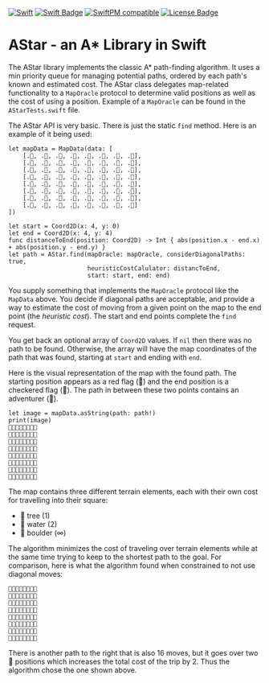 [![Swift](https://github.com/bradhowes/AStar/workflows/CI/badge.svg)]()
[![Swift Badge]][Swift]
[![SwiftPM compatible](https://img.shields.io/badge/SwiftPM-compatible-brightgreen.svg)](https://swift.org/package-manager/)
[![License Badge]][License]

# AStar - an A* Library in Swift

The AStar library implements the classic A* path-finding algorithm. It uses a min priority queue for managing potential paths, ordered by each
path's known and estimated cost. The AStar class delegates map-related functionality to a `MapOracle` protocol to determine valid positions
as well as the cost of using a position. Example of a `MapOracle` can be found in the `AStarTests.swift` file.

The AStar API is very basic. There is just the static `find` method. Here is an example of it being used:

```
let mapData = MapData(data: [
    [.🌊, .🌲, .🌲, .🌲, .🌲, .🌲, .🌲, .🌲],
    [.🌊, .🌲, .🌲, .🌲, .🌲, .🌲, .🌲, .🌲],
    [.🌲, .🌲, .🌲, .🌲, .🗻, .🌲, .🌲, .🌲],
    [.🌲, .🌲, .🗻, .🗻, .🗻, .🗻, .🗻, .🌲],
    [.🌲, .🌲, .🗻, .🌲, .🌲, .🗻, .🌊, .🌊],
    [.🌲, .🌲, .🗻, .🌲, .🗻, .🌲, .🌲, .🌊],
    [.🌊, .🌲, .🗻, .🌲, .🌲, .🌲, .🗻, .🗻],
    [.🌊, .🌲, .🌲, .🌲, .🌲, .🌲, .🗻, .🌲]
])

let start = Coord2D(x: 4, y: 0)
let end = Coord2D(x: 4, y: 4)
func distanceToEnd(position: Coord2D) -> Int { abs(position.x - end.x) + abs(position.y - end.y) }
let path = AStar.find(mapOracle: mapOracle, considerDiagonalPaths: true,
                      heuristicCostCalulator: distancToEnd,
                      start: start, end: end)
```

You supply something that implements the `MapOracle` protocol like the `MapData` above. You decide if diagonal paths are acceptable,
and provide a way to estimate the cost of moving from a given point on the map to the end point (the _heuristic cost_). The start and end 
points complete the `find` request.

You get back an optional array of `Coord2D` values. If `nil` then there was no path to be found. Otherwise, the array will have the map
coordinates of the path that was found, starting at `start` and ending with `end`.

Here is the visual representation of the map with the found path. The starting position appears as a red flag (🚩) and the end position is a 
checkered flag (🏁). The path in between these two points contains an adventurer (🏃).

```
let image = mapData.asString(path: path!)
print(image)
🌊🌲🌲🌲🚩🌲🌲🌲
🌊🌲🌲🌲🌲🏃🌲🌲
🌲🌲🌲🌲🗻🌲🏃🌲
🌲🌲🗻🗻🗻🗻🗻🏃
🌲🌲🗻🌲🏁🗻🏃🌊
🌲🌲🗻🌲🗻🏃🌲🌊
🌊🌲🗻🌲🌲🌲🗻🗻
🌊🌲🌲🌲🌲🌲🗻🌲
```

The map contains three different terrain elements, each with their own cost for travelling into their square:

* 🌲 tree (1)
* 🌊 water (2)
* 🗻 boulder (∞)

The algorithm minimizes the cost of traveling over terrain elements while at the same time trying to keep to the shortest path
to the goal. For comparison, here is what the algorithm found when constrained to not use diagonal moves:

```
🌊🌲🌲🌲🚩🌲🌲🌲
🌊🌲🌲🏃🏃🌲🌲🌲
🌲🏃🏃🏃🗻🌲🌲🌲
🌲🏃🗻🗻🗻🗻🗻🌲
🌲🏃🗻🏃🏁🗻🌊🌊
🌲🏃🗻🏃🗻🌲🌲🌊
🌊🏃🗻🏃🌲🌲🗻🗻
🌊🏃🏃🏃🌲🌲🗻🌲

```

There is another path to the right that is also 16 moves, but it goes over two 🌊 positions which increases the total cost of the trip by 2. Thus the algorithm chose the one shown above.

[License Badge]: https://img.shields.io/github/license/bradhowes/AStar.svg?color=yellow "MIT License"
[License]: https://github.com/bradhowes/AStar/blob/master/LICENSE.txt

[Swift Badge]: https://img.shields.io/badge/swift-5.2-orange.svg "Swift 5.2"
[Swift]: https://swift.org/blog/swift-5-2-released/
